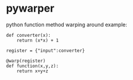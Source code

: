 # pywarper
python function method warping around
example:

    def converter(x):
        return (x*x) + 1  
    
    register = {"input":converter}
    
    @warp(register)
    def function(x,y,z):
        return x+y+z
